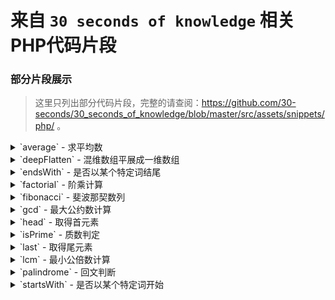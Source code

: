 # 来自 `30 seconds of knowledge` 相关PHP代码片段

### 部分片段展示

>   这里只列出部分代码片段，完整的请查阅：https://github.com/30-seconds/30_seconds_of_knowledge/blob/master/src/assets/snippets/php/ 。


<details>
  <summary>`average` - 求平均数</summary>
```php
function average(...$items) {
    $count = count($items);
    return $count === 0 ? 0 : array_sum($items) / $count;
}
average(1, 2, 3); // 2
```
</details>

<details>
  <summary>`deepFlatten` - 混维数组平展成一维数组</summary>
```php
function deepFlatten($items) {
    $result = [];
    foreach ($items as $item) {
        if (!is_array($item)) {
            $result[] = $item;
        } else {
            $result = array_merge($result, deepFlatten($item));
        }
    }
    return $result;
}
deepFlatten([1, [2], [[3], 4], 5]); // [1, 2, 3, 4, 5]
```
</details>

<details>
  <summary>`endsWith` - 是否以某个特定词结尾</summary>
```php
function endsWith($haystack, $needle) {
    return strrpos($haystack, $needle) === (strlen($haystack) - strlen($needle));
}
endsWith('Hi, this is me', 'me'); // true
```
</details>

<details>
  <summary>`factorial` - 阶乘计算</summary>
```php
function factorial($n) {
    if ($n <= 1) {
        return 1;
    }
    return $n * factorial($n - 1);
}
factorial(6); // 720
```
</details>

<details>
  <summary>`fibonacci` - 斐波那契数列</summary>
```php
function fibonacci($n) {
    $sequence = [0, 1];
    for ($i = 2; $i < $n; $i++) {
        $sequence[$i] = $sequence[$i-1] + $sequence[$i-2];
    }
    return $sequence;
}
fibonacci(6); // [0, 1, 1, 2, 3, 5]
```
</details>

<details>
  <summary>`gcd` - 最大公约数计算</summary>
```php
function gcd(...$numbers) {
    if (count($numbers) > 2) {
        return array_reduce($numbers, 'gcd');
    }
    $r = $numbers[0] % $numbers[1];
    return $r === 0 ? abs($numbers[1]) : gcd($numbers[1], $r);
}
gcd(8, 36); // 4
gcd(12, 8, 32); // 4
```
</details>

<details>
  <summary>`head` - 取得首元素</summary>
```php
function head($items) {
    return reset($items);
}
head([1, 2, 3]); // 1
```
</details>

<details>
  <summary>`isPrime` - 质数判定</summary>
```php
function isPrime($number) {
    $boundary = floor(sqrt($number));
    for ($i = 2; $i <= $boundary; $i++) {
        if ($number % $i === 0) {
            return false;
        }
    }
    return $number >= 2;
}
isPrime(3); // true
```
</details>

<details>
  <summary>`last` - 取得尾元素</summary>
```php
function last($items) {
    return end($items);
}
last([1, 2, 3]); // 3
```
</details>

<details>
  <summary>`lcm` - 最小公倍数计算</summary>
```php
function lcm(...$numbers) {
    $ans = $numbers[0];
    for ($i = 1, $max = count($numbers); $i < $max; $i++) {
        $ans = (($numbers[$i] * $ans) / gcd($numbers[$i], $ans));
    }
    return $ans;
}
lcm(12, 7); // 84
lcm(1, 3, 4, 5); // 60
```
</details>

<details>
  <summary>`palindrome` - 回文判断</summary>
```php
function palindrome($string) {
    return strrev($string) === (string) $string;
}
palindrome('racecar'); // true
palindrome(2221222); // true
```
</details>

<details>
  <summary>`startsWith` - 是否以某个特定词开始</summary>
```php
function startsWith($haystack, $needle) {
    return strpos($haystack, $needle) === 0;
}
startsWith('Hi, this is me', 'Hi'); // true
```
</details>